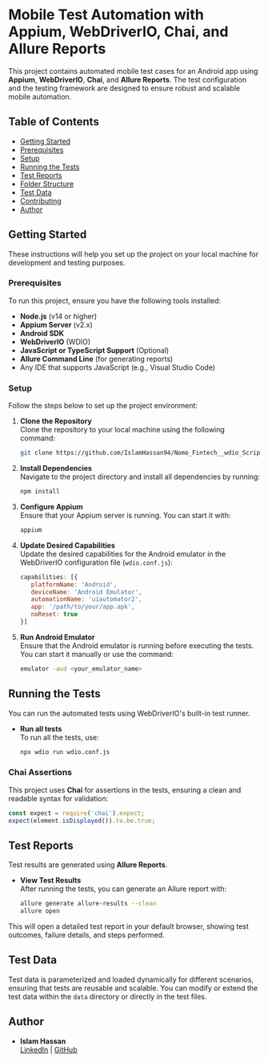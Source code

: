 
# Mobile Test Automation with Appium, WebDriverIO, Chai, and Allure Reports

This project contains automated mobile test cases for an Android app using **Appium**, **WebDriverIO**, **Chai**, and **Allure Reports**. The test configuration and the testing framework are designed to ensure robust and scalable mobile automation.

## Table of Contents

- [Getting Started](#getting-started)
- [Prerequisites](#prerequisites)
- [Setup](#setup)
- [Running the Tests](#running-the-tests)
- [Test Reports](#test-reports)
- [Folder Structure](#folder-structure)
- [Test Data](#test-data)
- [Contributing](#contributing)
- [Author](#author)

## Getting Started

These instructions will help you set up the project on your local machine for development and testing purposes.

### Prerequisites

To run this project, ensure you have the following tools installed:

- **Node.js** (v14 or higher)
- **Appium Server** (v2.x)
- **Android SDK**
- **WebDriverIO** (WDIO)
- **JavaScript or TypeScript Support** (Optional)
- **Allure Command Line** (for generating reports)
- Any IDE that supports JavaScript (e.g., Visual Studio Code)

### Setup

Follow the steps below to set up the project environment:

1. **Clone the Repository**  
   Clone the repository to your local machine using the following command:
   ```bash
   git clone https://github.com/IslamHassan94/Nomo_Fintech__wdio_Script.git
   ```

2. **Install Dependencies**  
   Navigate to the project directory and install all dependencies by running:
   ```bash
   npm install
   ```

3. **Configure Appium**  
   Ensure that your Appium server is running. You can start it with:
   ```bash
   appium
   ```

4. **Update Desired Capabilities**  
   Update the desired capabilities for the Android emulator in the WebDriverIO configuration file (`wdio.conf.js`):
   ```javascript
   capabilities: [{
      platformName: 'Android',
      deviceName: 'Android Emulator',
      automationName: 'uiautomator2',
      app: '/path/to/your/app.apk',
      noReset: true
   }]
   ```

5. **Run Android Emulator**  
   Ensure that the Android emulator is running before executing the tests. You can start it manually or use the command:
   ```bash
   emulator -avd <your_emulator_name>
   ```

## Running the Tests

You can run the automated tests using WebDriverIO's built-in test runner.

- **Run all tests**  
  To run all the tests, use:
  ```bash
  npx wdio run wdio.conf.js
  ```


### Chai Assertions

This project uses **Chai** for assertions in the tests, ensuring a clean and readable syntax for validation:
```javascript
const expect = require('chai').expect;
expect(element.isDisplayed()).to.be.true;
```

## Test Reports

Test results are generated using **Allure Reports**.

- **View Test Results**  
  After running the tests, you can generate an Allure report with:
  ```bash
  allure generate allure-results --clean
  allure open
  ```

This will open a detailed test report in your default browser, showing test outcomes, failure details, and steps performed.


## Test Data

Test data is parameterized and loaded dynamically for different scenarios, ensuring that tests are reusable and scalable. You can modify or extend the test data within the `data` directory or directly in the test files.


## Author

- **Islam Hassan**  
  [LinkedIn](https://www.linkedin.com/in/islam-hassan) | [GitHub](https://github.com/IslamHassan94)

